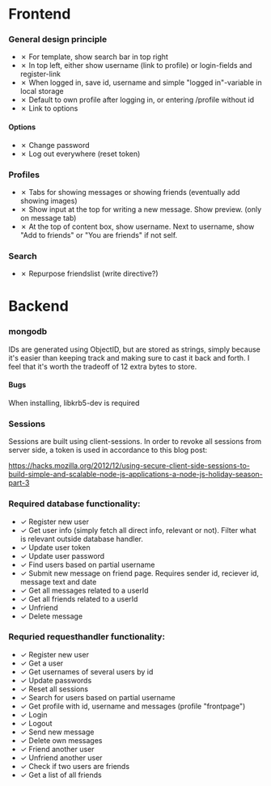 # Frontend

### General design principle
- ✗ For template, show search bar in top right
- ✗ In top left, either show username (link to profile) or login-fields and register-link
- ✗ When logged in, save id, username and simple "logged in"-variable in local storage
- ✗ Default to own profile after logging in, or entering /profile without id
- ✗ Link to options

#### Options
- ✗ Change password
- ✗ Log out everywhere (reset token)

### Profiles
- ✗ Tabs for showing messages or showing friends (eventually add showing images)
- ✗ Show input at the top for writing a new message. Show preview. (only on message tab)
- ✗ At the top of content box, show username. Next to username, show "Add to friends" or "You are friends" if not self.

### Search
- ✗ Repurpose friendslist (write directive?)


# Backend
### mongodb
IDs are generated using ObjectID, but are stored as strings, simply because it's easier than keeping track and making sure to cast it back and forth. I feel that it's worth the tradeoff of 12 extra bytes to store.

#### Bugs
When installing, libkrb5-dev is required

### Sessions
Sessions are built using client-sessions. In order to revoke all sessions from server side, a token is used in accordance to this blog post:

https://hacks.mozilla.org/2012/12/using-secure-client-side-sessions-to-build-simple-and-scalable-node-js-applications-a-node-js-holiday-season-part-3

### Required database functionality:
- ✓ Register new user
- ✓ Get user info (simply fetch all direct info, relevant or not). Filter what is relevant outside database handler.
- ✓ Update user token
- ✓ Update user password
- ✓ Find users based on partial username
- ✓ Submit new message on friend page. Requires sender id, reciever id, message text and date
- ✓ Get all messages related to a userId
- ✓ Get all friends related to a userId
- ✓ Unfriend
- ✓ Delete message

### Requried requesthandler functionality:
- ✓ Register new user
- ✓ Get a user
- ✓ Get usernames of several users by id
- ✓ Update passwords
- ✓ Reset all sessions
- ✓ Search for users based on partial username
- ✓ Get profile with id, username and messages (profile "frontpage")
- ✓ Login
- ✓ Logout
- ✓ Send new message
- ✓ Delete own messages
- ✓ Friend another user
- ✓ Unfriend another user
- ✓ Check if two users are friends
- ✓ Get a list of all friends
